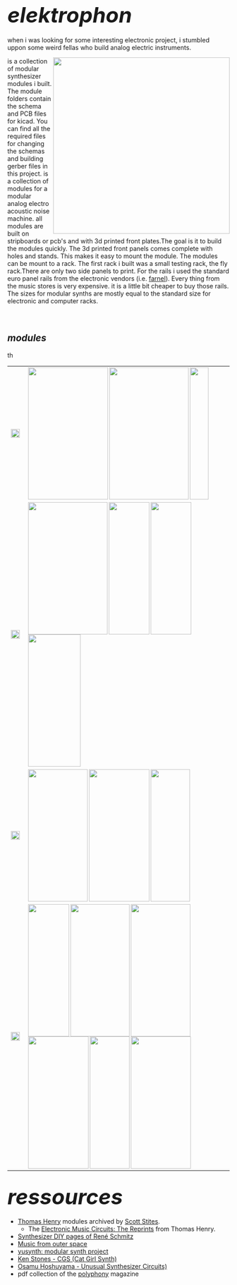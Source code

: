 # **<font size="24">*elektrophon*</font>** 

when i was looking for some interesting electronic project, i stumbled uppon some weird fellas who build analog electric instruments. 




<a href="https://spielhuus.github.io/elektrophon/images/elektrophon.jpg"><img align="right" src="https://spielhuus.github.io/elektrophon/images/elektrophon_tmb.jpg" width="400"></a>is a collection of modular synthesizer modules i built. The module folders contain the schema and PCB files for kicad. You can find all the required files for changing the schemas and building gerber files in this project.  is a collection of modules for a modular analog electro acoustic noise machine. all modules are built on stripboards or pcb's and with 3d printed front plates.The goal is it to build the modules quickly. The 3d printed front panels comes complete with holes and stands. This makes it easy to mount the module. The modules can be mount to a rack. The first rack i built was a small testing rack, the fly rack.There are only two side panels to print. For the rails i used the standard euro panel rails from the electronic vendors (i.e. [farnel](https://de.farnell.com/schroff/34560-484/horizontal-rail-enclosure/dp/2816357)). Every thing from the music stores is very expensive. it is a little bit cheaper to buy those rails. The sizes for modular synths are mostly equal to the standard size for electronic and computer racks.
<br><br><br>



## ***modules*** 

<table>
  <tr>
    <td height="200px" width="20px"><img width="20px" align="left" src="https://spielhuus.github.io/elektrophon/images/text_osillator.png"/></td>
    <td height="200px">
      <a href="https://github.com/spielhuus/elektrophon/blob/master/modules/4046/README.md"><img width="181px" align="left" src="https://spielhuus.github.io/elektrophon/images/4046-panel-tmb.png" height="300px"></img></a>
      <a href="https://github.com/spielhuus/elektrophon/blob/master/modules/Utility LFO/README.md"><img width="180px" align="left" src="https://spielhuus.github.io/elektrophon/images/lfo-panel-tmb.png" height="300px"></img></a>
      <a href="https://github.com/spielhuus/elektrophon/blob/master/modules/noise/README.md"><img width="42px" align="left" src="https://spielhuus.github.io/elektrophon/images/noise-panel-tmb.png" height="300px"></img></a>
    </td>
  </tr>
  <tr>
    <td width="20px"><img width="20px" align="left" src="https://spielhuus.github.io/elektrophon/images/text_filter.png"/></td>
    <td>
      <a href="https://github.com/spielhuus/elektrophon/blob/master/modules/resonanz/README.md"><img width="180px" align="left"  src="https://spielhuus.github.io/elektrophon/images/resonanz-panel-tmb.png" height="300px"></img></a>
      <a href="https://github.com/spielhuus/elektrophon/blob/master/modules/polivoks/README.md"><img width="92px" align="left"  src="https://spielhuus.github.io/elektrophon/images/polivoks-panel-tmb.jpg" height="300px"></img></a>
      <a href="https://github.com/spielhuus/elektrophon/blob/master/modules/metall/README.md"><img width="92px" align="left"  src="https://spielhuus.github.io/elektrophon/images/metall-panel-tmb.png" height="300px"></img></a>
      <a href="https://github.com/spielhuus/elektrophon/blob/master/modules/wavefolder/README.md"><img width="119px" align="left"  src="https://spielhuus.github.io/elektrophon/images/wavefolder-panel-tmb.png" height="300px"></img></a>
    </td>
  </tr>

  <tr>
    <td width="20px"><img width="20px" align="left" src="https://spielhuus.github.io/elektrophon/images/text_function.png"/></td>
    <td>
      <a href="https://github.com/spielhuus/elektrophon/blob/master/modules/VCS/README.md"><img width="135px" align="left" src="https://spielhuus.github.io/elektrophon/images/funktion-panel-tmb.png" height="300px"></img></a>
      <a href="https://github.com/spielhuus/elektrophon/blob/master/modules/ssg/README.md"><img width="137px" align="left" src="https://spielhuus.github.io/elektrophon/images/ssg-panel-tmb.jpg" height="300px alt="smooth and stepped generator"></img></a>
      <a href="https://github.com/spielhuus/elektrophon/blob/master/modules/adsr/README.md"><img width="89px" align="left" src="https://spielhuus.github.io/elektrophon/images/adsr-panel-tmb.png" height="300px"></img></a>
    </td>
  </tr>
th
  <tr>
    <td width="20px"><img width="20px" align="left" src="https://spielhuus.github.io/elektrophon/images/text_mixer.png"/></td>
    <td>
    <a href="https://github.com/spielhuus/elektrophon/blob/master/modules/kontrast/README.md"><img width="93px" align="left"  src="https://spielhuus.github.io/elektrophon/images/kontrast-panel-tmb.jpg" height="300px"></img></a>
    <a href="https://github.com/spielhuus/elektrophon/blob/master/modules/vca1/README.md"><img width="134px" align="left"  src="https://spielhuus.github.io/elektrophon/images/vca1-panel-tmb.jpg" height="300px"></img></a>
    <a href="https://github.com/spielhuus/elektrophon/blob/master/modules/Stereo Mischer/README.md"><img width="135px" align="left" src="https://spielhuus.github.io/elektrophon/images/summe-panel-tmb.png" height="300px"></img></a>
    <a href="https://github.com/spielhuus/elektrophon/blob/master/modules/basspp/README.md"><img width="137px" align="left"  src="https://spielhuus.github.io/elektrophon/images/basspp-panel-tmb.png" height="300px"></img></a>
    <a href="https://github.com/spielhuus/elektrophon/blob/master/modules/echo/README.md"><img width="90px" align="left" src="https://spielhuus.github.io/elektrophon/images/echo-panel-tmb.png" height="300px"></img></a>
    <a href="https://github.com/spielhuus/elektrophon/blob/master/modules/kontakt/README.md"><img width="136px" align="left" src="https://spielhuus.github.io/elektrophon/images/kontakt-panel-tmb.png" height="300px"></img></a>
    </td>
  </tr>
</table>

<!-- table border="0">
 <tr>
  <td width="40" bgcolor="orange"><img src="https://spielhuus.github.io/elektrophon/images/text_osillator.png"/></td>

  <td width="131" align="centre" colspan="2"><a href="https://github.com/spielhuus/elektrophon/blob/master/modules/4046/README.md"><img src="https://spielhuus.github.io/elektrophon/images/4046-panel-tmb.png" height="300px"></img></a><br/>4046</td>
  
  <td width="180" align="centre" colspan="2"><a href="https://github.com/spielhuus/elektrophon/blob/master/modules/Utility LFO/README.md"><img src="https://spielhuus.github.io/elektrophon/images/lfo-panel-tmb.png" height="300px"></img></a><br/>LFO</td>

  <td width="40"><a href="https://github.com/spielhuus/elektrophon/blob/master/modules/noise/README.md"><img src="https://spielhuus.github.io/elektrophon/images/noise-panel-tmb.png" height="300px"></img></a><br/>noise</td>

</tr><tr>
  <td bgcolor="lightgreen"><img src="https://spielhuus.github.io/elektrophon/images/text_filter.png"/></td>

  <td align="centre" colspan="2"><a href="https://github.com/spielhuus/elektrophon/blob/master/modules/resonanz/README.md"><img src="https://spielhuus.github.io/elektrophon/images/resonanz-panel-tmb.png" height="300px"></img></a><br/>resonanz</td>

  <td><a href="https://github.com/spielhuus/elektrophon/blob/master/modules/polivoks/README.md"><img src="https://spielhuus.github.io/elektrophon/images/polivoks-panel-tmb.png" height="300px"></img></a><br/>polivoks</td>
  
  <td><a href="https://github.com/spielhuus/elektrophon/blob/master/modules/metall/README.md"><img src="https://spielhuus.github.io/elektrophon/images/metall-panel-tmb.png" height="300px"></img></a><br/>metall</td>

  <td><a href="https://github.com/spielhuus/elektrophon/blob/master/modules/wavefolder/README.md"><img src="https://spielhuus.github.io/elektrophon/images/wavefolder-panel-tmb.png" height="300px"></img></a><br/>wavefolder</td>

</tr><tr>

  <td bgcolor="yellow"><img src="https://spielhuus.github.io/elektrophon/images/text_function.png"/></td>  
  <td align="centre" colspan="2"><a href="https://github.com/spielhuus/elektrophon/blob/master/modules/VCS/README.md"><img src="https://spielhuus.github.io/elektrophon/images/funktion-panel.png" height="300px"></img></a><br/>funktion</td>
  <td align="centre" colspan="2"><a href="https://github.com/spielhuus/elektrophon/blob/master/modules/ssg/README.md"><img src="https://spielhuus.github.io/elektrophon/images/ssg-panel-tmb.png" height="300px"></img></a><br/>ssg</td>
  <td><a href="https://github.com/spielhuus/elektrophon/blob/master/modules/adsr/README.md"><img src="https://spielhuus.github.io/elektrophon/images/adsr-panel-tmb.png" height="300px"></img></a><br/>adsr</td>

</tr><tr>
 
  <td rowspan="2" bgcolor="lightblue"><img src="https://spielhuus.github.io/elektrophon/images/text_mixer.png"/></td>

  <td><a href="https://github.com/spielhuus/elektrophon/blob/master/modules/kontrast/README.md"><img src="https://spielhuus.github.io/elektrophon/images/kontrast-panel-tmb.png" height="300px"></img></a><br/>kontrast</td>

  <td align="centre" colspan="3"><a href="https://github.com/spielhuus/elektrophon/blob/master/modules/vca1/README.md"><img src="https://spielhuus.github.io/elektrophon/images/vca-1-panel-tmb.jpg" height="300px"></img></a><br/>vca-1</td>
  
  <td align="centre" colspan="3"><a href="https://github.com/spielhuus/elektrophon/blob/master/modules/Stereo Mischer/README.md"><img src="https://spielhuus.github.io/elektrophon/images/summe-panel-tmb.png" height="300px"></img></a><br/>summe</td>
  
  <td align="centre" colspan="3"><a href="https://github.com/spielhuus/elektrophon/blob/master/modules/basspp/README.md"><img src="https://spielhuus.github.io/elektrophon/images/basspp-panel-tmb.png" height="300px"></img></a><br/>bass++</td>

  </tr><tr>

  <td align="centre" colspan="1"><a href="https://github.com/spielhuus/elektrophon/blob/master/modules/echo/README.md"><img src="https://spielhuus.github.io/elektrophon/images/echo-panel-tmb.png" height="300px"></img></a><br/>echo</td>
  <td align="centre" colspan="2"><a href="https://github.com/spielhuus/elektrophon/blob/master/modules/kontakt/README.md"><img src="https://spielhuus.github.io/elektrophon/images/kontakt-panel-tmb.png" height="300px"></img></a><br/>midi</td>
 </tr>
</table -->

## **<font size="24">*ressources*</font>** 

* [Thomas Henry](http://birthofasynth.com/Thomas_Henry/TH_main.html) modules archived by [Scott Stites](http://birthofasynth.com/index.html). 
  * The [Electronic Music Circuits: The Reprints](https://web.archive.org/web/20190907204304/https://static.miraheze.org/sdiywiki/5/5d/The_Reprint_Collection_by_Thomas_Henry_CC_BY_NC.pdf) from Thomas Henry.
* [Synthesizer DIY pages of René Schmitz](https://www.schmitzbits.de/index.html)
* [Music from outer space](http://musicfromouterspace.com/)
* [yusynth: modular synth project](http://www.yusynth.net/Modular/index_en.html)
* [Ken Stones - CGS (Cat Girl Synth)](http://www.elby-designs.com/webtek/cgs/cgs.htm)
* [Osamu Hoshuyama - Unusual Synthesizer Circuits)](http://www5b.biglobe.ne.jp/~houshu/synth/)
* pdf collection of the [polyphony](http://www.muzines.co.uk/mags/pl/all) magazine
